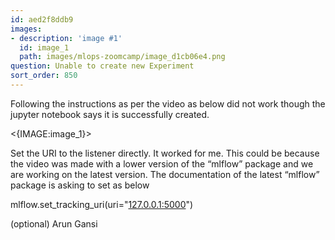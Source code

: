 ```yaml
---
id: aed2f8ddb9
images:
- description: 'image #1'
  id: image_1
  path: images/mlops-zoomcamp/image_d1cb06e4.png
question: Unable to create new Experiment
sort_order: 850
---
```


Following the instructions as per the video as below did not work though the jupyter notebook says it is successfully created.

<{IMAGE:image_1}>

Set the URI to the listener directly. It worked for me. This could be because the video was made with a lower version of the “mlflow” package and we are working on the latest version. The documentation of the latest  “mlflow” package is asking to set as below

mlflow.set_tracking_uri(uri="[127.0.0.1:5000](http://127.0.0.1:5000)")

(optional) Arun Gansi


